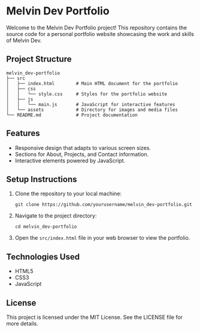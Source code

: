 # Melvin Dev Portfolio

Welcome to the Melvin Dev Portfolio project! This repository contains the source code for a personal portfolio website showcasing the work and skills of Melvin Dev.

## Project Structure

```
melvin_dev-portfolio
├── src
│   ├── index.html        # Main HTML document for the portfolio
│   ├── css
│   │   └── style.css     # Styles for the portfolio website
│   ├── js
│   │   └── main.js       # JavaScript for interactive features
│   └── assets            # Directory for images and media files
└── README.md             # Project documentation
```

## Features

- Responsive design that adapts to various screen sizes.
- Sections for About, Projects, and Contact information.
- Interactive elements powered by JavaScript.

## Setup Instructions

1. Clone the repository to your local machine:
   ```
   git clone https://github.com/yourusername/melvin_dev-portfolio.git
   ```

2. Navigate to the project directory:
   ```
   cd melvin_dev-portfolio
   ```

3. Open the `src/index.html` file in your web browser to view the portfolio.

## Technologies Used

- HTML5
- CSS3
- JavaScript

## License

This project is licensed under the MIT License. See the LICENSE file for more details.